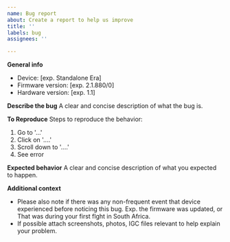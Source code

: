```yaml
---
name: Bug report
about: Create a report to help us improve
title: ''
labels: bug
assignees: ''

---
```


**General info**
- Device: [exp. Standalone Era]
- Firmware version: [exp. 2.1.880/0]
- Hardware version: [exp. 1.1]

**Describe the bug**
A clear and concise description of what the bug is.

**To Reproduce**
Steps to reproduce the behavior:
1. Go to '...'
2. Click on '....'
3. Scroll down to '....'
4. See error

**Expected behavior**
A clear and concise description of what you expected to happen.

**Additional context**
- Please also note if there was any non-frequent event that device experienced before noticing this bug. Exp. the firmware was updated, or That was during your first flght in South Africa.
- If possible attach screenshots, photos, IGC files relevant to help explain your problem.
